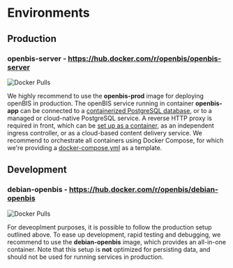 # Environments

## Production

### openbis-server - https://hub.docker.com/r/openbis/openbis-server

![Docker Pulls](https://img.shields.io/docker/pulls/openbis/openbis-server)  

We highly recommend to use the **openbis-prod** image for deploying openBIS in production. The openBIS service running in container **openbis-app** can be connected to a [containerized PostgreSQL database](usage.md), or to a managed or cloud-native PostgreSQL service. A reverse HTTP proxy is required in front, which can be [set up as a container](usage.md), as an independent ingress controller, or as a cloud-based content delivery service. We recommend to orchestrate all containers using Docker Compose, for which we're providing a [docker-compose.yml](docker-setup.md#docker-compose) as a template.


## Development

### debian-openbis - https://hub.docker.com/r/openbis/debian-openbis

![Docker Pulls](https://img.shields.io/docker/pulls/openbis/debian-openbis)  

For deveoplment purposes, it is possible to follow the production setup outlined above. To ease up development, rapid testing and debugging, we recommend to use the **debian-openbis** image, which provides an all-in-one container. Note that this setup is **not** optimized for persisting data, and should not be used for running services in production.
